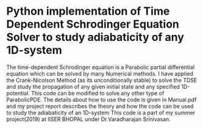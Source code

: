 # Python implementation of Time Dependent Schrodinger Equation Solver to study adiabaticity of any 1D-system
The time-dependent Schrodinger equation is a Parabolic partial differential equation which can be solved by many Numerical methods. I have applied the Crank-Nicolson Method (as its unconditionally stable) to solve the TDSE and study the propagation of any given initial state and any specified 1D-potential. This code can be modified to solve any other type of ParabolicPDE. The details about how to use the code is given in Manual.pdf and my project report describes the theory and how the code can be used to study the adiabaticity of an 1D-system
This code is a part of my summer project(2019) at IISER BHOPAL under Dr.Varadharajan Srinivasan.
